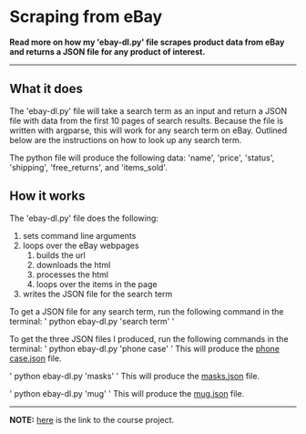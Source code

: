# Scraping from eBay
**Read more on how my 'ebay-dl.py' file scrapes product data from eBay and returns a JSON file for any product of interest.**

---

## What it does

The 'ebay-dl.py' file will take a search term as an input and return a JSON file with data from the first 10 pages of search results. Because the file is written with argparse, this will work for any search term on eBay. Outlined below are the instructions on how to look up any search term. 

The python file will produce the following data: 'name', 'price', 'status', 'shipping', 'free_returns', and 'items_sold'.

## How it works

The 'ebay-dl.py' file does the following:
1. sets command line arguments
2. loops over the eBay webpages 
    1. builds the url
    2. downloads the html
    3. processes the html
    4. loops over the items in the page
3. writes the JSON file for the search term

To get a JSON file for any search term, run the following command in the terminal:
'
python ebay-dl.py 'search term'
'

To get the three JSON files I produced, run the following commands in the terminal:
'
python ebay-dl.py 'phone case'
'
This will produce the [phone case.json](https://github.com/leynahong/HW_03/blob/main/phone%20case.json) file.

'
python ebay-dl.py 'masks'
'
This will produce the [masks.json](https://github.com/leynahong/HW_03/blob/main/masks.json) file.

'
python ebay-dl.py 'mug'
'
This will produce the [mug.json](https://github.com/leynahong/HW_03/blob/main/mug.json) file.

---

**NOTE:** [here](https://github.com/mikeizbicki/cmc-csci040/tree/2021fall/hw_03) is the link to the course project.
 
